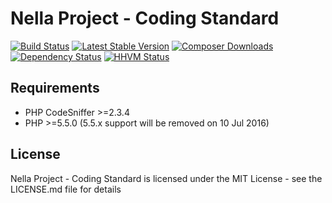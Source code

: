Nella Project - Coding Standard
===============================

[![Build Status](https://img.shields.io/travis/nella/coding-standard.svg?style=flat-square)](https://travis-ci.org/nella/coding-standard)
[![Latest Stable Version](https://img.shields.io/packagist/v/nella/coding-standard.svg?style=flat-square)](https://packagist.org/packages/nella/coding-standard)
[![Composer Downloads](https://img.shields.io/packagist/dt/nella/coding-standard.svg?style=flat-square)](https://packagist.org/packages/nella/coding-standard)
[![Dependency Status](https://img.shields.io/versioneye/d/user/projects/54a0657c14969a371200000a.svg?style=flat-square)](https://www.versioneye.com/user/projects/54a0657c14969a371200000a)
[![HHVM Status](https://img.shields.io/hhvm/nella/coding-standard.svg?style=flat-square)](http://hhvm.h4cc.de/package/nella/coding-standard)

Requirements
------------
- PHP CodeSniffer >=2.3.4
- PHP >=5.5.0 (5.5.x support will be removed on 10 Jul 2016)

License
-------
Nella Project - Coding Standard is licensed under the MIT License - see the LICENSE.md file for details
